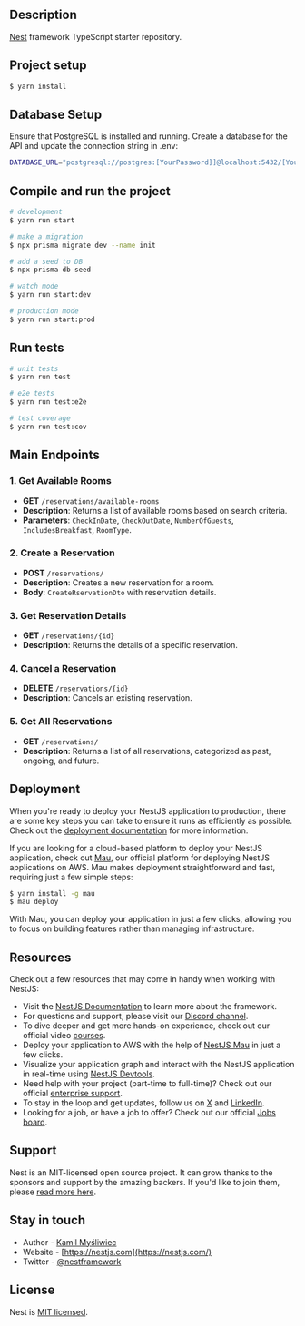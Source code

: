 
## Description

[Nest](https://github.com/nestjs/nest) framework TypeScript starter repository.

## Project setup

```bash
$ yarn install
```

## Database Setup

Ensure that PostgreSQL is installed and running. Create a database for the API and update the connection string in .env:

```bash
DATABASE_URL="postgresql://postgres:[YourPassword]]@localhost:5432/[YourDatabaseName]"
```

## Compile and run the project

```bash
# development
$ yarn run start

# make a migration
$ npx prisma migrate dev --name init

# add a seed to DB
$ npx prisma db seed

# watch mode
$ yarn run start:dev

# production mode
$ yarn run start:prod
```

## Run tests

```bash
# unit tests
$ yarn run test

# e2e tests
$ yarn run test:e2e

# test coverage
$ yarn run test:cov
```
Main Endpoints
--------------

### 1\. Get Available Rooms

-   **GET** `/reservations/available-rooms`
-   **Description**: Returns a list of available rooms based on search criteria.
-   **Parameters**: `CheckInDate`, `CheckOutDate`, `NumberOfGuests`, `IncludesBreakfast`, `RoomType`.

### 2\. Create a Reservation

-   **POST** `/reservations/`
-   **Description**: Creates a new reservation for a room.
-   **Body**: `CreateRservationDto` with reservation details.

### 3\. Get Reservation Details

-   **GET** `/reservations/{id}`
-   **Description**: Returns the details of a specific reservation.

### 4\. Cancel a Reservation

-   **DELETE** `/reservations/{id}`
-   **Description**: Cancels an existing reservation.

### 5\. Get All Reservations

-   **GET** `/reservations/`
-   **Description**: Returns a list of all reservations, categorized as past, ongoing, and future.

## Deployment

When you're ready to deploy your NestJS application to production, there are some key steps you can take to ensure it runs as efficiently as possible. Check out the [deployment documentation](https://docs.nestjs.com/deployment) for more information.

If you are looking for a cloud-based platform to deploy your NestJS application, check out [Mau](https://mau.nestjs.com), our official platform for deploying NestJS applications on AWS. Mau makes deployment straightforward and fast, requiring just a few simple steps:

```bash
$ yarn install -g mau
$ mau deploy
```

With Mau, you can deploy your application in just a few clicks, allowing you to focus on building features rather than managing infrastructure.

## Resources

Check out a few resources that may come in handy when working with NestJS:

- Visit the [NestJS Documentation](https://docs.nestjs.com) to learn more about the framework.
- For questions and support, please visit our [Discord channel](https://discord.gg/G7Qnnhy).
- To dive deeper and get more hands-on experience, check out our official video [courses](https://courses.nestjs.com/).
- Deploy your application to AWS with the help of [NestJS Mau](https://mau.nestjs.com) in just a few clicks.
- Visualize your application graph and interact with the NestJS application in real-time using [NestJS Devtools](https://devtools.nestjs.com).
- Need help with your project (part-time to full-time)? Check out our official [enterprise support](https://enterprise.nestjs.com).
- To stay in the loop and get updates, follow us on [X](https://x.com/nestframework) and [LinkedIn](https://linkedin.com/company/nestjs).
- Looking for a job, or have a job to offer? Check out our official [Jobs board](https://jobs.nestjs.com).

## Support

Nest is an MIT-licensed open source project. It can grow thanks to the sponsors and support by the amazing backers. If you'd like to join them, please [read more here](https://docs.nestjs.com/support).

## Stay in touch

- Author - [Kamil Myśliwiec](https://twitter.com/kammysliwiec)
- Website - [https://nestjs.com](https://nestjs.com/)
- Twitter - [@nestframework](https://twitter.com/nestframework)

## License

Nest is [MIT licensed](https://github.com/nestjs/nest/blob/master/LICENSE).
